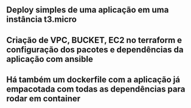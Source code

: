 Deploy simples de uma aplicação em uma instância t3.micro
---
Criação de VPC, BUCKET, EC2 no terraform
e configuração dos pacotes e dependências da aplicação com ansible
---
Há também um dockerfile com a aplicação já empacotada com todas as dependências para rodar em container
---
